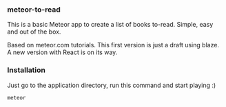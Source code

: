 ### meteor-to-read
This is a basic Meteor app to create a list of books to-read. Simple, easy and out of the box.

Based on meteor.com tutorials. This first version is just a draft using blaze. A new version with React is on its way.

### Installation
Just go to the application directory, run this command and start playing :)

```
meteor
```